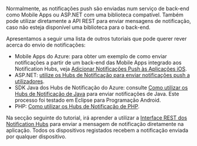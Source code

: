 

Normalmente, as notificações push são enviadas num serviço de back-end como Mobile Apps ou ASP.NET com uma biblioteca compatível. Também pode utilizar diretamente a API REST para enviar mensagens de notificação, caso não esteja disponível uma biblioteca para o back-end. 

Apresentamos a seguir uma lista de outros tutoriais que pode querer rever acerca do envio de notificações:

- Mobile Apps do Azure: para obter um exemplo de como enviar notificações a partir de um back-end das Mobile Apps integrado aos Notification Hubs, veja [Adicionar Notificações Push às Aplicações iOS](../articles/app-service-mobile/app-service-mobile-ios-get-started-push.md).  
- ASP.NET: [utilize os Hubs de Notificação para enviar notificações push a utilizadores](../articles/notification-hubs/notification-hubs-aspnet-backend-ios-apple-apns-notification.md).
- SDK Java dos Hubs de Notificação do Azure: consulte [Como utilizar os Hubs de Notificação de Java](../articles/notification-hubs/notification-hubs-java-push-notification-tutorial.md) para enviar notificações de Java. Este processo foi testado em Eclipse para Programação Android.
- PHP: [Como utilizar os Hubs de Notificação de PHP](../articles/notification-hubs/notification-hubs-php-push-notification-tutorial.md).


Na secção seguinte do tutorial, irá aprender a utilizar a [Interface REST dos Notification Hubs](http://msdn.microsoft.com/library/windowsazure/dn223264.aspx) para enviar a mensagem de notificação diretamente na aplicação. Todos os dispositivos registados recebem a notificação enviada por qualquer dispositivo.  





<!--HONumber=Aug16_HO1-->


